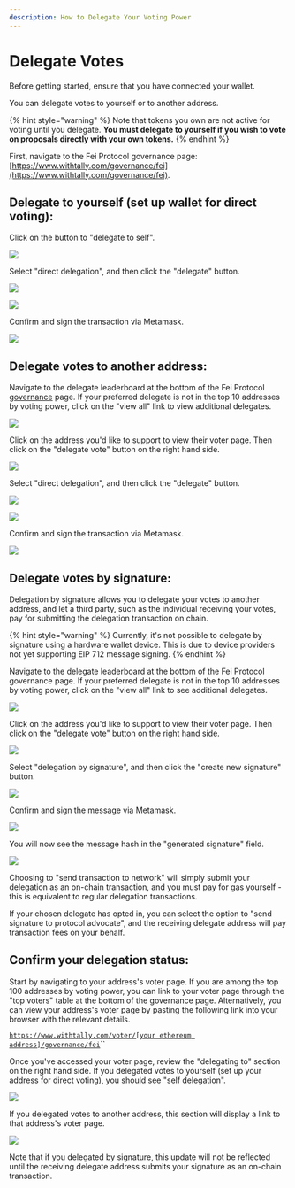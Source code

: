 ```yaml
---
description: How to Delegate Your Voting Power
---
```


# Delegate Votes

Before getting started, ensure that you have connected your wallet. 

You can delegate votes to yourself or to another address. 

{% hint style="warning" %}
Note that tokens you own are not active for voting until you delegate. **You must delegate to yourself if you wish to vote on proposals directly with your own tokens.**
{% endhint %}

First, navigate to the Fei Protocol governance page: [https://www.withtally.com/governance/fei](https://www.withtally.com/governance/fei). 

## Delegate to yourself \(set up wallet for direct voting\):

Click on the button to "delegate to self".

![](../.gitbook/assets/image%20%287%29.png)

Select "direct delegation", and then click the "delegate" button.

![](../.gitbook/assets/image%20%281%29.png)

![](../.gitbook/assets/image%20%2810%29.png)

Confirm and sign the transaction via Metamask.

![](../.gitbook/assets/image.png)

## Delegate votes to another address:

Navigate to the delegate leaderboard at the bottom of the Fei Protocol [governance](https://www.withtally.com/governance/fei) page. If your preferred delegate is not in the top 10 addresses by voting power, click on the "view all" link to view additional delegates.

![](../.gitbook/assets/image%20%2815%29.png)

Click on the address you'd like to support to view their voter page. Then click on the "delegate vote" button on the right hand side.

![](../.gitbook/assets/image%20%2811%29.png)

Select "direct delegation", and then click the "delegate" button.

![](../.gitbook/assets/image%20%2812%29.png)

![](../.gitbook/assets/image%20%283%29.png)

Confirm and sign the transaction via Metamask.

![](../.gitbook/assets/image%20%2818%29.png)

## Delegate votes by signature:

Delegation by signature allows you to delegate your votes to another address, and let a third party, such as the individual receiving your votes, pay for submitting the delegation transaction on chain. 

{% hint style="warning" %}
Currently, it's not possible to delegate by signature using a hardware wallet device. This is due to device providers not yet supporting EIP 712 message signing.
{% endhint %}

Navigate to the delegate leaderboard at the bottom of the Fei Protocol governance page. If your preferred delegate is not in the top 10 addresses by voting power, click on the "view all" link to see additional delegates.

![](../.gitbook/assets/image%20%288%29.png)

Click on the address you'd like to support to view their voter page. Then click on the "delegate vote" button on the right hand side.

![](../.gitbook/assets/image%20%2817%29.png)

Select "delegation by signature", and then click the "create new signature" button.

![](../.gitbook/assets/image%20%282%29.png)

Confirm and sign the message via Metamask. 

![](../.gitbook/assets/image%20%2816%29.png)

You will now see the message hash in the "generated signature" field. 

![](../.gitbook/assets/image%20%289%29.png)

Choosing to "send transaction to network" will simply submit your delegation as an on-chain transaction, and you must pay for gas yourself - this is equivalent to regular delegation transactions. 

If your chosen delegate has opted in, you can select the option to "send signature to protocol advocate", and the receiving delegate address will pay transaction fees on your behalf.

## Confirm your delegation status:

Start by navigating to your address's voter page. If you are among the top 100 addresses by voting power, you can link to your voter page through the "top voters" table at the bottom of the governance page. Alternatively, you can view your address's voter page by pasting the following link into your browser with the relevant details.

[`https://www.withtally.com/voter/[your ethereum address]/governance/fei`](https://www.withtally.com/voter/0x66b9d411e14fbc86424367b67933945fd7e40b11/governance/fei)\`\`

Once you've accessed your voter page, review the "delegating to" section on the right hand side. If you delegated votes to yourself \(set up your address for direct voting\), you should see "self delegation".

![](../.gitbook/assets/image%20%285%29.png)

If you delegated votes to another address, this section will display a link to that address's voter page.

![](../.gitbook/assets/image%20%2819%29.png)

Note that if you delegated by signature, this update will not be reflected until the receiving delegate address submits your signature as an on-chain transaction.

